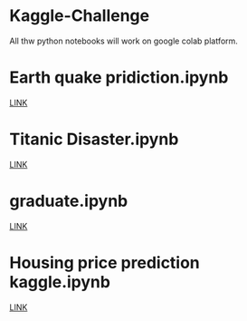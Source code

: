 # Kaggle-Challenge

All thw python notebooks will work on google colab platform.

# Earth quake pridiction.ipynb
   <a href= "https://www.kaggle.com/c/LANL-Earthquake-Prediction/overview"> LINK </a>
 
 # Titanic Disaster.ipynb
   <a href= "https://www.kaggle.com/c/titanic"> LINK </a>
    
    
 # graduate.ipynb
  <a href= "https://www.kaggle.com/mohansacharya/graduate-admissions"> LINK </a>
    
# Housing price prediction kaggle.ipynb
   <a href="https://www.kaggle.com/c/house-prices-advanced-regression-techniques/overview">LINK</a>
